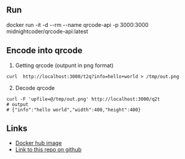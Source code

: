 ## Run
docker run -it -d --rm --name qrcode-api -p 3000:3000 midnightcoder/qrcode-api:latest
## Encode into qrcode
1. Getting qrcode (outpunt in png format)
```
curl  http://localhost:3000/t2q?info=hello+world > /tmp/out.png
```

2. Decode qrcode
```
curl -F 'upfile=@/tmp/out.png' http://localhost:3000/q2t
# output 
# {"info":"hello world","width":400,"height":400}
```

## Links
- [Docker hub image](https://hub.docker.com/repository/docker/midnightcoder/qrcode-api)
- [Link to this repo on github](https://github.com/midnightcodr/qrcode-api-docker)
